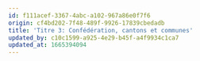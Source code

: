 ```yaml
---
id: f111acef-3367-4abc-a102-967a86e0f7f6
origin: cf4bd202-7f48-489f-9926-17839cbedadb
title: 'Titre 3: Confédération, cantons et communes'
updated_by: c10c1599-a925-4e29-b45f-a4f9934c1ca7
updated_at: 1665394094
---
```

